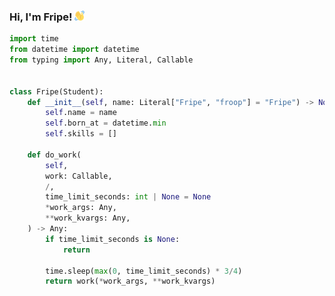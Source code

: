 <h3>Hi, I'm Fripe! <img src="https://raw.githubusercontent.com/twitter/twemoji/master/assets/svg/1f44b.svg" height="16"></h3>

```python
import time
from datetime import datetime
from typing import Any, Literal, Callable


class Fripe(Student):
    def __init__(self, name: Literal["Fripe", "froop"] = "Fripe") -> None:
        self.name = name
        self.born_at = datetime.min
        self.skills = []

    def do_work(
        self,
        work: Callable,
        /,
        time_limit_seconds: int | None = None
        *work_args: Any,
        **work_kvargs: Any,
    ) -> Any:
        if time_limit_seconds is None:
            return
            
        time.sleep(max(0, time_limit_seconds) * 3/4)
        return work(*work_args, **work_kvargs)

```
